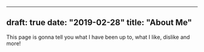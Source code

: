 
---
draft: true
date: "2019-02-28"
title: "About Me"
---

This page is gonna tell you what I have been up to, what I like, dislike and more! 